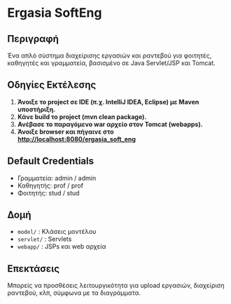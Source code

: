 # Ergasia SoftEng

## Περιγραφή

Ένα απλό σύστημα διαχείρισης εργασιών και ραντεβού για φοιτητές, καθηγητές και γραμματεία, βασισμένο σε Java Servlet/JSP και Tomcat.

## Οδηγίες Εκτέλεσης

1. **Άνοιξε το project σε IDE (π.χ. IntelliJ IDEA, Eclipse) με Maven υποστήριξη.**
2. **Κάνε build το project (mvn clean package).**
3. **Ανέβασε το παραγόμενο war αρχείο στον Tomcat (webapps).**
4. **Άνοιξε browser και πήγαινε στο [http://localhost:8080/ergasia_soft_eng](http://localhost:8080/ergasia_soft_eng)**

## Default Credentials

- Γραμματεία: admin / admin
- Καθηγητής: prof / prof
- Φοιτητής: stud / stud

## Δομή

- `model/` : Κλάσεις μοντέλου
- `servlet/` : Servlets
- `webapp/` : JSPs και web αρχεία

## Επεκτάσεις

Μπορείς να προσθέσεις λειτουργικότητα για upload εργασιών, διαχείριση ραντεβού, κλπ, σύμφωνα με τα διαγράμματα.
